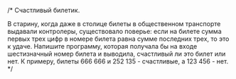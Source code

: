 /* Счастливый билетик.

В старину, когда даже в столице билеты в общественном транспорте выдавали контролеры, существовало поверье:
если на билете сумма первых трех цифр в номере билета равна сумме последних трех, то это к удаче.
Напишите программу, которая получала бы на входе шестизначный номер билета и выводила, счастливый ли это билет или нет.
К примеру, билеты 666 666 и 252 135 - счастливые, а 123 456 - нет.
*/